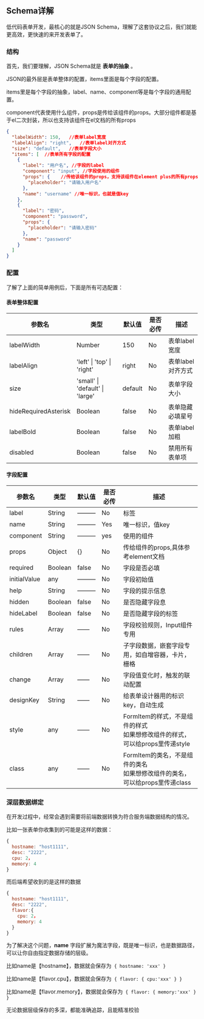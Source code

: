 ## Schema详解

低代码表单开发，最核心的就是JSON Schema，理解了这套协议之后，我们就能更高效，更快速的来开发表单了。

### 结构

首先，我们要理解，JSON Schema就是 **表单的抽象** 。

JSON的最外层是表单整体的配置，items里面是每个字段的配置。

items里是每个字段的抽象，label、name、component等是每个字段的通用配置。

component代表使用什么组件，props是传给该组件的props。大部分组件都是基于el二次封装，所以也支持该组件在el文档的所有props

```json
{
  "labelWidth": 150,   //表单label宽度
  "labelAlign": "right",   //表单label对齐方式
  "size": "default",   //表单字段大小
  "items": [  //表单所有字段的配置
    {
      "label": "用户名", //字段的label
      "component": "input", //字段使用的组件
      "props": {    //传给该组件的props，支持该组件在element plus的所有props
        "placeholder": "请输入用户名"
      },
      "name": "username" //唯一标识，也就是值key
    },
    {
      "label": "密码",
      "component": "password",
      "props": {
        "placeholder": "请输入密码"
      },
      "name": "password"
    }
  ]
}
```


### 配置

了解了上面的简单用例后，下面是所有可选配置：

#### 表单整体配置

| 参数名               | 类型                            | 默认值  | 是否必传 | 描述              |
| -------------------- | ------------------------------- | ------- | -------- | ----------------- |
| labelWidth           | Number                          | 150     | No       | 表单label宽度     |
| labelAlign           | 'left' \| 'top'   \| 'right'    | right   | No       | 表单label对齐方式 |
| size                 | 'small' \| 'default' \| 'large' | default | No       | 表单字段大小      |
| hideRequiredAsterisk | Boolean                         | false   | No       | 表单隐藏必填星号  |
| labelBold            | Boolean                         | false   | No       | 表单label加粗     |
| disabled             | Boolean                         | false   | No       | 禁用所有表单项    |

#### 字段配置

| 参数名       | 类型    | 默认值 | 是否必传 | 描述                                                                            |
| ------------ | ------- | ------ | -------- | ------------------------------------------------------------------------------- |
| label        | String  | ———    | No       | 标签                                                                            |
| name         | String  | ———    | Yes      | 唯一标识，值key                                                                 |
| component    | String  | ———    | yes      | 使用的组件                                                                      |
| props        | Object  | {}     | No       | 传给组件的props,具体参考element文档                                             |
| required     | Boolean | false  | No       | 字段是否必填                                                                    |
| initialValue | any     | ———    | No       | 字段初始值                                                                      |
| help         | String  | ———    | No       | 字段的提示信息                                                                  |
| hidden       | Boolean | false  | No       | 是否隐藏字段息                                                                  |
| hideLabel    | Boolean | false  | No       | 是否隐藏字段的标签                                                              |
| rules        | Array   | ——     | No       | 字段校验规则，Input组件专用                                                     |
| children     | Array   | ——     | No       | 子字段数据，嵌套字段专用，如自增容器，卡片，栅格                                |
| change       | Array   | ——     | No       | 字段值变化时，触发的联动配置                                                    |
| designKey    | String  | ——     | No       | 给表单设计器用的标识key，自动生成                                               |
| style        | any     | ——     | No       | FormItem的样式，不是组件的样式<br/>如果想修改组件的样式，可以给props里传递style |
| class        | any     | ——     | No       | FormItem的类名，不是组件的类名<br/>如果想修改组件的类名，可以给props里传递class |

### 深层数据绑定

在开发过程中，经常会遇到需要将前端数据转换为符合服务端数据结构的情况。

比如一张表单你收集到的可能是这样的数据：


```js
{
  hostname: "host1111",
  desc: "2222",
  cpu: 2，
  memory: 4
}
```

而后端希望收到的是这样的数据

```js
{
  hostname: "host1111",
  desc: "2222",
  flavor:{
    cpu: 2，
    memory: 4
  }
}
```

为了解决这个问题，**name** 字段扩展为魔法字段，既是唯一标识，也是数据路径，可以让你自由指定数据存储的层级。

比如name是【hostname】，数据就会保存为` { hostname: 'xxx' }`

比如name是【flavor.cpu】，数据就会保存为` { flavor: { cpu:'xxx' } }`

比如name是【flavor.memory】，数据就会保存为` { flavor: { memory:'xxx' } }`

无论数据层级保存的多深，都能准确追踪，且能精准校验
